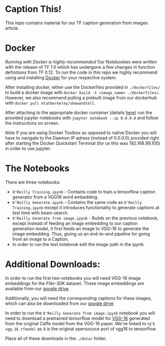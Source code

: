 # Caption This!
This repo contains material for our TF caption generation from images article.

# Docker
*Running with Docker is highly recommended*
Our Notebookes were written with the release of TF 1.0 which has undergone a few changes in function definitions from TF 0.12. To run the code in this repo we highly recommend using and installing [Docker](https://docs.docker.com/engine/installation/#platform-support-matrix) for your respective system.

After installing docker, either use the Dockerfiles provided in `./dockerfiles/` to build a docker image with `docker build -t <image_name> ./dockerfiles/`. However, we also recommend pulling a prebuilt image from our dockerhub with `docker pull mlatberkeley/showandtell`.

After attaching to the appropriate docker container (details [here](https://docs.docker.com/engine/getstarted/step_one/#looking-for-troubleshooting-help)) run the provided jupyter notebooks with `jupyter notebook --ip 0.0.0.0` and follow the instructions on screen.

*Note*
If you are using Docker Toolbox as opposed to native Docker you will have to navigate to the Daemon IP adress (instead of 0.0.0.0) provided right after starting the Docker Quickstart Terminal (for us this was 192.168.99.100) in order to use jupyter.


# The Notebooks
There are three notebooks:
* `O'Reilly Training.ipynb` - Contains code to train a tensorflow caption generator from a VGG16 word embedding.
* `O'Reilly Generate.ipynb` - Contains the same code as `O'Reilly Training.ipynb` except it introduces functionality to generate captions at test time with beam search.
* `O'Reilly Generate from image.ipynb` - Builds on the previous notebook, except instead of feeding an image embedding to our caption generation model, it first feeds an image to VGG-16 to generate the image embedding. Thus, giving us an end-to-end pipeline for going from an image to a Caption.
 * In order to run the test notebook edit the image path in the ipynb.

# Additional Downloads:
In order to run the first two notebooks you will need VGG-16 image embeddings for the Flikr-30K dataset. These image embeddings are available from our [google drive](https://drive.google.com/file/d/0B5o40yxdA9PqTnJuWGVkcFlqcG8/view?usp=sharing).

Additionally, you will need the corresponding captions for these images, which can also be downloaded from our [google drive]()

In order to run the `O'Reilly Generate from image.ipynb` notebook you will need to download a pretrained tensorflow model for [VGG-16](https://drive.google.com/file/d/0B2vTU3h54lTyaDczbFhsZFpsUGs/view?usp=sharing) generated from the original Caffe model from the VGG-16 paper. We've linked to ry's `vgg-16.tfmodel` as it is the original opensource port of vgg16 to tensorflow. 

Place all of these downloads in the `./data/` folder.
